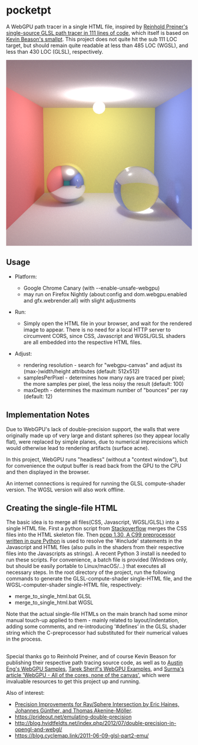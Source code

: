 # pocketpt
A WebGPU path tracer in a single HTML file, inspired by [Reinhold Preiner's single-source GLSL path tracer in 111 lines of code](https://github.com/rpreiner/pocketpt), which itself is based on [Kevin Beason's smallpt](http://kevinbeason.com/smallpt). This project does not quite hit the sub 111 LOC target, but should remain quite readable at less than 485 LOC (WGSL), and less than 430 LOC (GLSL), respectively.

<img src="512x512@8Kspp.png" width="512">

## Usage 

* Platform: 
    - Google Chrome Canary (with --enable-unsafe-webgpu)
    - may run on Firefox Nightly (about:config and dom.webgpu.enabled and gfx.webrender.all) with slight adjustments

* Run: 
    - Simply open the HTML file in your browser, and wait for the rendered image to appear. There is no need for a local HTTP server to circumvent CORS, since CSS, Javascript and WGSL/GLSL shaders are all embedded into the respective HTML files.

* Adjust:
    - rendering resolution - search for "webgpu-canvas" and adjust its (max-)width/height attributes (default: 512x512)
    - samplesPerPixel - determines how many rays are traced per pixel; the more samples per pixel, the less noisy the result (default: 100)
    - maxDepth - determines the maximum number of "bounces" per ray (default: 12)

## Implementation Notes

Due to WebGPU's lack of double-precision support, the walls that were originally made up of very large and distant spheres (so they appear locally flat), were replaced by simple planes, due to numerical imprecisions which would otherwise lead to rendering artifacts (surface acne).

In this project, WebGPU runs "headless" (without a "context window"), but for convenience the output buffer is read back from the GPU to the CPU and then displayed in the browser.

An internet connections is required for running the GLSL compute-shader version. The WGSL version will also work offline.

## Creating the single-file HTML
The basic idea is to merge all files(CSS, Javascript, WGSL/GLSL) into a single HTML file. First a python script from [Stackoverflow](https://stackoverflow.com/questions/44646481/merging-js-css-html-into-single-html) merges the CSS files into the HTML skeleton file. Then [pcpp 1.30, A C99 preprocessor written in pure Python](https://pypi.org/project/pcpp/) is used to resolve the '#include' statements in the Javascript and HTML files (also pulls in the shaders from their respective files into the Javascripts as strings). A recent Python 3 install is needed to run these scripts. For convenience, a batch file is provided (Windows only, but should be easily portable to Linux/macOS/...) that executes all necessary steps.
In the root directory of the project, run the following commands to generate the GLSL-compute-shader single-HTML file, and the WGSL-computer-shader single-HTML file, respectively:
* merge_to_single_html.bat GLSL
* merge_to_single_html.bat WGSL

Note that the actual single-file HTMLs on the main branch had some minor manual touch-up applied to them - mainly related to layout/indentation, adding some comments, and re-introducing '#defines' in the GLSL shader string which the C-preprocessor had substituted for their numerical values in the process.

## 
Special thanks go to Reinhold Preiner, and of course Kevin Beason for publishing their respective path tracing source code, as well as to 
[Austin Eng's WebGPU Samples](https://austin-eng.com/webgpu-samples/), [Tarek Sherif's WebGPU Examples](https://github.com/tsherif/webgpu-examples), and [Surma's article 'WebGPU - All of the cores, none of the canvas'](https://surma.dev/things/webgpu/), which were invaluable resources to get this project up and running.

Also of interest:
* [Precision Improvements for Ray/Sphere Intersection by Eric Haines, Johannes Günther, and Thomas Akenine-Möller](https://library.oapen.org/viewer/web/viewer.html?file=/bitstream/handle/20.500.12657/22837/1007324.pdf?sequence=1&isAllowed=y).
* https://prideout.net/emulating-double-precision
* http://blog.hvidtfeldts.net/index.php/2012/07/double-precision-in-opengl-and-webgl/
* https://blog.cyclemap.link/2011-06-09-glsl-part2-emu/
